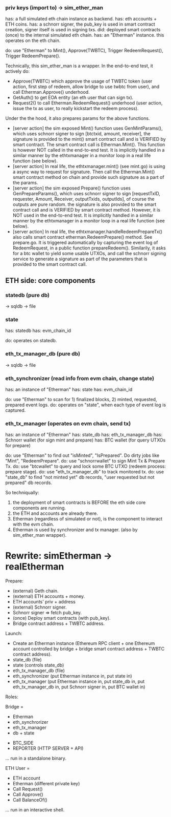 ### priv keys (import to) -> sim_ether_man

has: a full simulated eth chain instance as backend.
has: eth accounts + ETH coins.
has: a schnorr signer, the pub_key is used in smart contract creation, signer itself is used in signing txs.
did: deployed smart contracts (once) to the internal simulated eth chain.
has: an "Etherman" instance. this operates on the eth chain.

do: use "Etherman" to Mint(), Approve(TWBTC), Trigger RedeemRequest(), Trigger RedeemPrepare().

Technically, this sim_ether_man is a wrapper.
In the end-to-end test, it actively do:

- Approve(TWBTC) which approve the usage of TWBTC token (user action, first step of redeem, allow bridge to use twbtc from user), and call Etherman.Approve() underhood.
- GetAuth() to get EOA entity (an eth user that can sign tx).
- Request2() to call Etherman.RedeemRequest() underhood (user action, issue the tx as user, to really kickstart the redeem process).

Under the the hood, it also prepares params for the above functions.

- [server action] the sim exposed Mint() function uses GenMintParams(), which uses schnorr signer to sign [btctxid, amount, receiver], the signature is provided to the mint() smart contract call and is VERIFIED by smart contract. The smart contract call is Etherman.Mint(). This function is however NOT called in the end-to-end test. It is implicitly handled in a similar manner by the ethtxmanager in a monitor loop in a real life function (see below).
- [server action] In real life, the ethtxmanager.mint() (see mint.go) is using a async way to request for signature. Then call the Etherman.Mint() smart contract method on chain and provide such signature as a part of the params.
- [server action] the sim exposed Prepare() function uses GenPrepareParams(), which uses schnorr signer to sign [requestTxID, requester, Amount, Receiver, outputTxids, outputIds], of course the outputs are pure random. the signature is also provided to the smart contract call and is VERIFIED by smart contract method. However, it is NOT used in the end-to-end test. It is implicitly handled in a similar manner by the ethtxmanager in a monitor loop in a real life function (see below).
- [server action] In real life, the ethtxmanager.handleRedeemPrepareTx() also calls smart contract etherman.RedeemPrepare() method. See prepare.go. It is triggered automatically by capturing the event log of RedeemRequest, in a public function prepareRedeem(). Similarily, it asks for a btc wallet to yield some usable UTXOs, and call the schnorr signing service to generate a signature as part of the parameters that is provided to the smart contract call.

## ETH side: core components

### statedb (pure db)

-> sqldb -> file

### state

has: statedb
has: evm_chain_id

do: operates on statedb.

### eth_tx_manager_db (pure db)

-> sqldb -> file

### eth_synchronizer (read info from evm chain, change state)

has: an instance of "Etherman"
has: state
has: evm_chain_id

do: use "Etherman" to scan for 1) finalized blocks, 2) minted, requested, prepared event logs.
do: operates on "state", when each type of event log is captured.

### eth_tx_manager (operates on evm chain, send tx)

has: an instance of "Etherman"
has: state_db
has: eth_tx_manager_db
has: Schnorr wallet (for sign mint and prepare)
has: BTC wallet (for query UTXOs for prepare)

do: use "Etherman" to find out "isMinted", "IsPrepared". Do dirty jobs like "Mint", "RedeemPrepare".
do: use "schnorrwallet" to sign Mint Tx & Prepare Tx.
do: use "btcwallet" to query and lock some BTC UTXO (redeem process: prepare stage).
do: use "eth_tx_manager_db" to track monitored tx.
do: use "state_db" to find "not minted yet" db records, "user requested but not prepared" db records.


So techniqually:
1) the deployment of smart contracts is BEFORE the eth side core components are running.
2) the ETH and accounts are already there.
3) Etherman (regardless of simulated or not), is the component to interact with the evm chain.
4) Etherman is used by synchronizer and tx manager. (also by sim_ether_man wrapper).


# Rewrite: simEtherman -> realEtherman

Prepare:
- (external) Geth chain.
- (external) ETH accounts + money.
- ETH accounts' priv + address
- (external) Schnorr signer.
- Schnorr signer => fetch pub_key.
- (once) Deploy smart contracts (with pub_key).
- Bridge contract address + TWBTC address.

Launch:

- Create an Etherman instance (Ethereum RPC client + one Ethereum account controlled by bridge + bridge smart contract address + TWBTC contract address).
- state_db (file)
- state (controls state_db)
- eth_tx_manager_db (file)
- eth_synchronizer (put Etherman instance in, put state in)
- eth_tx_manager (put Etherman instance in, put state_db in, put eth_tx_manager_db in, put Schnorr signer in, put BTC wallet in)

Roles:

Bridge = 
- Etherman
- eth_synchrorizer
- eth_tx_manager
- db + state

+ BTC_SIDE
+ REPORTER (HTTP SERVER + API)

... run in a standalone binary.

ETH User =
- ETH account
- Etherman (different private key)
- Call Request()
- Call Approve()
- Call BalanceOf()

... run in an interactive shell.
